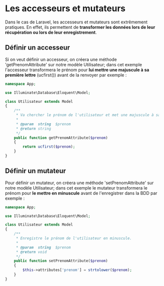 # Les accesseurs et mutateurs

Dans le cas de Laravel, les accesseurs et mutateurs sont extrêmement pratiques. En effet, ils permettent de **transformer les données lors de leur récupération ou lors de leur enregistrement**.

## Définir un accesseur

Si on veut définir un accesseur, on créera une méthode 'getPrenomAttribute' sur notre modèle Utilisateur; dans cet exemple l'accesseur transformera le prénom pour **lui mettre une majuscule à sa première lettre** (ucfirst()) avant de la renvoyer par exemple :

```php
namespace App;

use Illuminate\Database\Eloquent\Model;

class Utilisateur extends Model
{
    /**
     * Va chercher le prénom de l'utilisateur et met une majuscule à sa première lettre.
     *
     * @param  string  $prenom
     * @return string
     */
    public function getPrenomAttribute($prenom)
    {
        return ucfirst($prenom);
    }
}
```

## Définir un mutateur

Pour définir un mutateur, on créera une méthode 'setPrenomAttribute' sur notre modèle Utilisateur; dans cet exemple le mutateur transformera le prénom pour **le mettre en minuscule** avant de l'enregistrer dans la BDD par exemple :

```php
namespace App;

use Illuminate\Database\Eloquent\Model;

class Utilisateur extends Model
{
    /**
     * Enregistre le prénom de l'utilisateur en minuscule.
     *
     * @param  string  $prenom
     * @return void
     */
    public function setPrenomAttribute($prenom)
    {
        $this->attributes['prenom'] = strtolower($prenom);
    }
}
```
